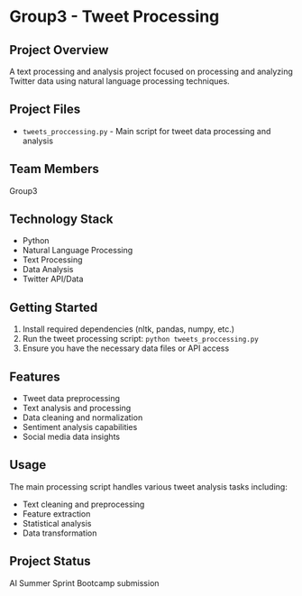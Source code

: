 # Group3 - Tweet Processing

## Project Overview
A text processing and analysis project focused on processing and analyzing Twitter data using natural language processing techniques.

## Project Files
- `tweets_proccessing.py` - Main script for tweet data processing and analysis

## Team Members
Group3

## Technology Stack
- Python
- Natural Language Processing
- Text Processing
- Data Analysis
- Twitter API/Data

## Getting Started
1. Install required dependencies (nltk, pandas, numpy, etc.)
2. Run the tweet processing script: `python tweets_proccessing.py`
3. Ensure you have the necessary data files or API access

## Features
- Tweet data preprocessing
- Text analysis and processing
- Data cleaning and normalization
- Sentiment analysis capabilities
- Social media data insights

## Usage
The main processing script handles various tweet analysis tasks including:
- Text cleaning and preprocessing
- Feature extraction
- Statistical analysis
- Data transformation

## Project Status
AI Summer Sprint Bootcamp submission
